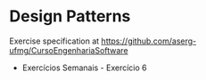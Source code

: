 # Design Patterns
Exercise specification at https://github.com/aserg-ufmg/CursoEngenhariaSoftware
  * Exercícios Semanais - Exercício 6
